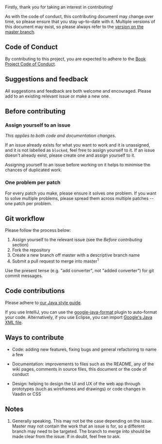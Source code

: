 Firstly, thank you for taking an interest in contributing!

As with the code of conduct, this contributing document may change over time, so please ensure that you stay up-to-date with it. Multiple versions of this document may exist, so please always refer to the [version on the master branch](https://github.com/knjk04/book-project/edit/master/CONTRIBUTING.md).

## Code of Conduct

By contributing to this project, you are expected to adhere to the [Book Project Code of Conduct](https://github.com/knjk04/book-project/blob/master/CODE_OF_CONDUCT.md). 

## Suggestions and feedback

All suggestions and feedback are both welcome and encouraged. Please add to an existing relevant issue or make a new one.

## Before contributing

### Assign yourself to an issue

*This applies to both code and documentation changes.*

If an issue already exists for what you want to work and it is unassigned, and it is not labelled as `blocked`, feel free to assign yourself to it. If an issue doesn't already exist, please create one and assign yourself to it. 

Assigning yourself to an issue before working on it helps to minimise the chances of duplicated work.

### One problem per patch

For every patch you make, please ensure it solves one problem. If you want to solve multiple problems, please spread them across multiple patches -- one patch per problem.

## Git workflow

Please follow the process below:

1. Assign yourself to the relevant issue (see the *Before contributing* section)
2. Fork the repository
3. Create a new branch off master with a descriptive branch name
4. Submit a pull request to merge into master<sup>1</sup>

Use the present tense (e.g. "add converter", not "added converter") for git commit messages.

## Code contributions

Please adhere to [our Java style guide](https://github.com/knjk04/book-project/blob/master/STYLEGUIDE.md).

If you use IntelliJ, you can use the [google-java-format](https://plugins.jetbrains.com/plugin/8527-google-java-format) plugin to auto-format your code. Alternatively, if you use Eclipse, you can import [Google's Java XML file](https://github.com/google/styleguide/blob/gh-pages/eclipse-java-google-style.xml).

## Ways to contribute

- Code: adding new features, fixing bugs and general refactoring to name a few

- Documentation: improvements to files such as the README, any of the wiki pages, comments in source files, this document or the code of conduct

- Design: helping to design the UI and UX of the web app through prototypes (such as wireframes and drawings) or code changes in Vaadin or CSS

## Notes
1. Generally speaking. This may not be the case depending on the issue. Master may not contain the work that an issue is for, so a different branch may need to be targeted. The branch to merge into should be made clear from the issue. If in doubt, feel free to ask.

